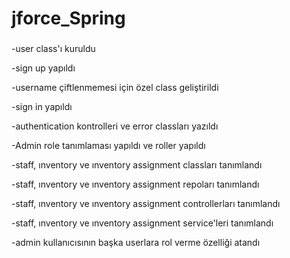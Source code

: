 # jforce_Spring

###

-user class'ı kuruldu

-sign up yapıldı

-username çiftlenmemesi için özel class geliştirildi

-sign in yapıldı

-authentication kontrolleri ve error classları yazıldı

-Admin role tanımlaması yapıldı ve roller yapıldı

-staff, ınventory ve ınventory assignment classları tanımlandı

-staff, ınventory ve ınventory assignment repoları tanımlandı

-staff, ınventory ve ınventory assignment controllerları tanımlandı

-staff, ınventory ve ınventory assignment service'leri tanımlandı

-admin kullanıcısının başka userlara rol verme özelliği atandı